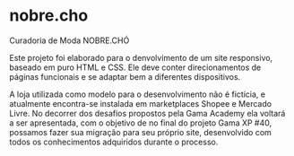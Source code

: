 # nobre.cho
Curadoria de Moda NOBRE.CHÓ

Este projeto foi elaborado para o denvolvimento de um site responsivo, baseado em puro HTML e CSS. Ele deve conter direcionamentos de páginas funcionais e se adaptar bem a diferentes dispositivos.

A loja utilizada como modelo para o desenvolvimento não é fictícia, e atualmente encontra-se instalada em marketplaces Shopee e Mercado Livre. No decorrer dos desafios propostos pela Gama Academy ela voltará a ser apresentada, com o objetivo de no final do projeto Gama XP #40, possamos fazer sua migração para seu próprio site, desenvolvido com todos os conhecimentos adquiridos durante o processo.